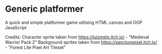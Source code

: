 # Generic platformer
A quick and simple platformer game utilising HTML canvas and OOP JavaScript


Credits: 
Character sprite taken from https://luizmelo.itch.io/ - "Medieval Warrior Pack 2"
Background sprites taken from https://sanctumpixel.itch.io/ - "Forest Lite Pixel Art Tileset"
